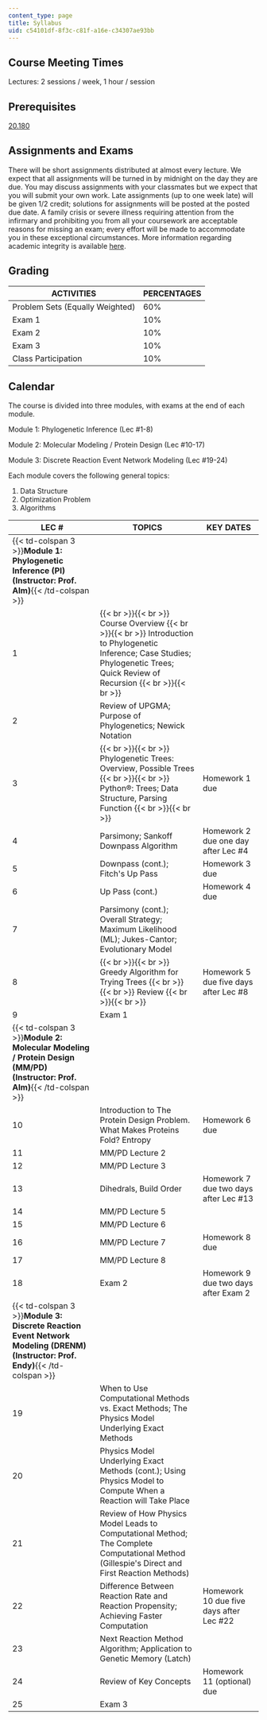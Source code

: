 ```yaml
---
content_type: page
title: Syllabus
uid: c54101df-8f3c-c81f-a16e-c34307ae93bb
---
```


Course Meeting Times
--------------------

Lectures: 2 sessions / week, 1 hour / session

Prerequisites
-------------

[20.180](/courses/20-180-biological-engineering-programming-spring-2006)

Assignments and Exams
---------------------

There will be short assignments distributed at almost every lecture. We expect that all assignments will be turned in by midnight on the day they are due. You may discuss assignments with your classmates but we expect that you will submit your own work. Late assignments (up to one week late) will be given 1/2 credit; solutions for assignments will be posted at the posted due date. A family crisis or severe illness requiring attention from the infirmary and prohibiting you from all your coursework are acceptable reasons for missing an exam; every effort will be made to accommodate you in these exceptional circumstances. More information regarding academic integrity is available [here](http://web.mit.edu/academicintegrity/).

Grading
-------

| ACTIVITIES | PERCENTAGES |
| --- | --- |
| Problem Sets (Equally Weighted) | 60% |
| Exam 1 | 10% |
| Exam 2 | 10% |
| Exam 3 | 10% |
| Class Participation | 10% 

  

Calendar
--------

The course is divided into three modules, with exams at the end of each module.

Module 1: Phylogenetic Inference (Lec #1-8)

Module 2: Molecular Modeling / Protein Design (Lec #10-17)

Module 3: Discrete Reaction Event Network Modeling (Lec #19-24)

Each module covers the following general topics:

1.  Data Structure
2.  Optimization Problem
3.  Algorithms

  

| LEC # | TOPICS | KEY DATES |
| --- | --- | --- |
| {{< td-colspan 3 >}}**Module 1: Phylogenetic Inference (PI) (Instructor: Prof. Alm)**{{< /td-colspan >}} |||
| 1 |  {{< br >}}{{< br >}} Course Overview {{< br >}}{{< br >}} Introduction to Phylogenetic Inference; Case Studies; Phylogenetic Trees; Quick Review of Recursion {{< br >}}{{< br >}}  |  |
| 2 | Review of UPGMA; Purpose of Phylogenetics; Newick Notation |  |
| 3 |  {{< br >}}{{< br >}} Phylogenetic Trees: Overview, Possible Trees {{< br >}}{{< br >}} Python®: Trees; Data Structure, Parsing Function {{< br >}}{{< br >}}  | Homework 1 due |
| 4 | Parsimony; Sankoff Downpass Algorithm | Homework 2 due one day after Lec #4 |
| 5 | Downpass (cont.); Fitch's Up Pass | Homework 3 due |
| 6 | Up Pass (cont.) | Homework 4 due |
| 7 | Parsimony (cont.); Overall Strategy; Maximum Likelihood (ML); Jukes-Cantor; Evolutionary Model |  |
| 8 |  {{< br >}}{{< br >}} Greedy Algorithm for Trying Trees {{< br >}}{{< br >}} Review {{< br >}}{{< br >}}  | Homework 5 due five days after Lec #8 |
| 9 | Exam 1 |  |
| {{< td-colspan 3 >}}**Module 2: Molecular Modeling / Protein Design (MM/PD) (Instructor: Prof. Alm)**{{< /td-colspan >}} |||
| 10 | Introduction to The Protein Design Problem. What Makes Proteins Fold? Entropy | Homework 6 due |
| 11 | MM/PD Lecture 2 |  |
| 12 | MM/PD Lecture 3 |  |
| 13 | Dihedrals, Build Order | Homework 7 due two days after Lec #13 |
| 14 | MM/PD Lecture 5 |  |
| 15 | MM/PD Lecture 6 |  |
| 16 | MM/PD Lecture 7 | Homework 8 due |
| 17 | MM/PD Lecture 8 |  |
| 18 | Exam 2 | Homework 9 due two days after Exam 2 |
| {{< td-colspan 3 >}}**Module 3: Discrete Reaction Event Network Modeling (DRENM) (Instructor: Prof. Endy)**{{< /td-colspan >}} |||
| 19 | When to Use Computational Methods vs. Exact Methods; The Physics Model Underlying Exact Methods |  |
| 20 | Physics Model Underlying Exact Methods (cont.); Using Physics Model to Compute When a Reaction will Take Place |  |
| 21 | Review of How Physics Model Leads to Computational Method; The Complete Computational Method (Gillespie's Direct and First Reaction Methods) |  |
| 22 | Difference Between Reaction Rate and Reaction Propensity; Achieving Faster Computation | Homework 10 due five days after Lec #22 |
| 23 | Next Reaction Method Algorithm; Application to Genetic Memory (Latch) |  |
| 24 | Review of Key Concepts | Homework 11 (optional) due |
| 25 | Exam 3 |